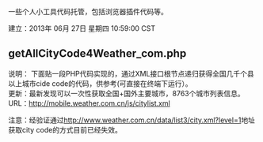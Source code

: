 一些个人小工具代码托管，包括浏览器插件代码等。

建立：2013年 06月 27日 星期四 10:59:00 CST

## getAllCityCode4Weather_com.php
说明： 下面贴一段PHP代码实现的，通过XML接口根节点递归获得全国几千个县以上城市cide code的代码，供参考(可直接在终端下运行）。  
更新：最新发现可以一次性获取全国+国外主要城市，8763个城市列表信息。  
URL：<http://mobile.weather.com.cn/js/citylist.xml>  

注意：经验证通过<http://www.weather.com.cn/data/list3/city.xml?level=1>地址获取city code的方式目前已经失效。

